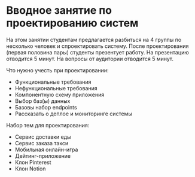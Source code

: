 # Вводное занятие по проектированию систем

На этом занятии студентам предлагается разбиться на 4 группы по несколько человек и спроектировать систему. 
После проектирования (первая половина пары) студенты презентует работу. На презентацию отводится 5 минут. На вопросы от аудитории отводится 5 минут. 

Что нужно учесть при проектировании: 
- Функциональные требования
- Нефункциональные требования
- Компонентную схему приложения 
- Выбор баз(ы) данных
- Базовы набор endpoints
- Рассказать о деплое и мониторинге системы

Набор тем для проектирования:
- Сервис доставки еды
- Сервис заказа такси
- Мобильная онлайн-игра 
- Дейтинг-приложение 
- Клон Pinterest
- Клон Notion
